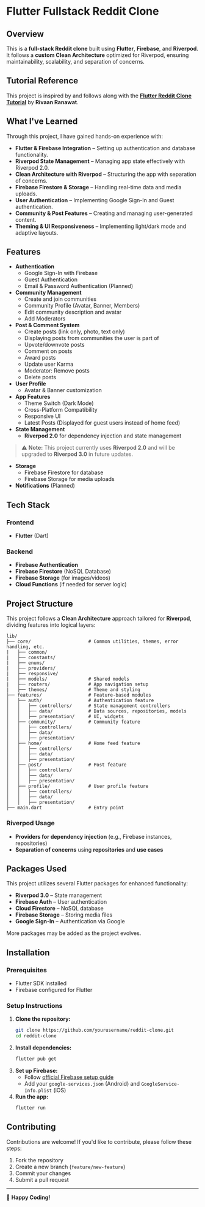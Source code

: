 # Flutter Fullstack Reddit Clone

## Overview
This is a **full-stack Reddit clone** built using **Flutter**, **Firebase**, and **Riverpod**. It follows a **custom Clean Architecture** optimized for Riverpod, ensuring maintainability, scalability, and separation of concerns.


## Tutorial Reference
This project is inspired by and follows along with the **[Flutter Reddit Clone Tutorial](https://www.youtube.com/watch?v=B8Sx7wGiY-s&ab_channel=RivaanRanawat)** by **Rivaan Ranawat**.

## What I've Learned
Through this project, I have gained hands-on experience with:
- **Flutter & Firebase Integration** – Setting up authentication and database functionality.
- **Riverpod State Management** – Managing app state effectively with Riverpod 2.0.
- **Clean Architecture with Riverpod** – Structuring the app with separation of concerns.
- **Firebase Firestore & Storage** – Handling real-time data and media uploads.
- **User Authentication** – Implementing Google Sign-In and Guest authentication.
- **Community & Post Features** – Creating and managing user-generated content.
- **Theming & UI Responsiveness** – Implementing light/dark mode and adaptive layouts.

## Features
- **Authentication**
  - Google Sign-In with Firebase
  - Guest Authentication
  - Email & Password Authentication (Planned)
- **Community Management**
  - Create and join communities
  - Community Profile (Avatar, Banner, Members)
  - Edit community description and avatar
  - Add Moderators
- **Post & Comment System**
  - Create posts (link only, photo, text only)
  - Displaying posts from communities the user is part of
  - Upvote/downvote posts
  - Comment on posts
  - Award posts
  - Update user Karma
  - Moderator: Remove posts
  - Delete posts
- **User Profile**
  - Avatar & Banner customization
- **App Features**
  - Theme Switch (Dark Mode)
  - Cross-Platform Compatibility
  - Responsive UI
  - Latest Posts (Displayed for guest users instead of home feed)
- **State Management**
  - **Riverpod 2.0** for dependency injection and state management

> ⚠️ **Note:** This project currently uses **Riverpod 2.0** and will be upgraded to **Riverpod 3.0** in future updates.

- **Storage**
  - Firebase Firestore for database
  - Firebase Storage for media uploads
- **Notifications** (Planned)

## Tech Stack
### Frontend
- **Flutter** (Dart)

### Backend
- **Firebase Authentication**
- **Firebase Firestore** (NoSQL Database)
- **Firebase Storage** (for images/videos)
- **Cloud Functions** (if needed for server logic)

## Project Structure
This project follows a **Clean Architecture** approach tailored for **Riverpod**, dividing features into logical layers:

```
lib/
├── core/                     # Common utilities, themes, error handling, etc.
|   ├── common/
|   ├── constants/
|   ├── enums/
|   ├── providers/
|   ├── responsive/
|   ├── models/               # Shared models
|   ├── routers/              # App navigation setup
|   ├── themes/               # Theme and styling
├── features/                 # Feature-based modules
│   ├── auth/                 # Authentication feature
│   │   ├── controllers/      # State management controllers
│   │   ├── data/             # Data sources, repositories, models
│   │   ├── presentation/     # UI, widgets
│   ├── community/            # Community feature
│   │   ├── controllers/
│   │   ├── data/
│   │   ├── presentation/
│   ├── home/                 # Home feed feature
│   │   ├── controllers/
│   │   ├── data/
│   │   ├── presentation/
│   ├── post/                 # Post feature
│   │   ├── controllers/
│   │   ├── data/
│   │   ├── presentation/
│   ├── profile/              # User profile feature
│   │   ├── controllers/
│   │   ├── data/
│   │   ├── presentation/
├── main.dart                 # Entry point
```

### Riverpod Usage
- **Providers for dependency injection** (e.g., Firebase instances, repositories)
- **Separation of concerns** using **repositories** and **use cases**

## Packages Used
This project utilizes several Flutter packages for enhanced functionality:
- **Riverpod 3.0** – State management
- **Firebase Auth** – User authentication
- **Cloud Firestore** – NoSQL database
- **Firebase Storage** – Storing media files
- **Google Sign-In** – Authentication via Google

More packages may be added as the project evolves.

## Installation
### Prerequisites
- Flutter SDK installed
- Firebase configured for Flutter

### Setup Instructions
1. **Clone the repository:**
   ```sh
   git clone https://github.com/yourusername/reddit-clone.git
   cd reddit-clone
   ```
2. **Install dependencies:**
   ```sh
   flutter pub get
   ```
3. **Set up Firebase:**
   - Follow [official Firebase setup guide](https://firebase.flutter.dev/docs/overview/)
   - Add your `google-services.json` (Android) and `GoogleService-Info.plist` (iOS)
4. **Run the app:**
   ```sh
   flutter run
   ```

## Contributing
Contributions are welcome! If you'd like to contribute, please follow these steps:
1. Fork the repository
2. Create a new branch (`feature/new-feature`)
3. Commit your changes
4. Submit a pull request

---
🚀 **Happy Coding!**


